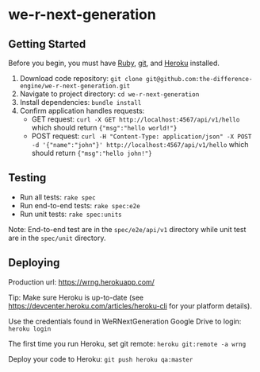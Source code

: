 we-r-next-generation
=====

## Getting Started

Before you begin, you must have [Ruby](https://www.ruby-lang.org/en/documentation/installation/), [git](https://git-scm.com/book/en/v2/Getting-Started-Installing-Git), and [Heroku](https://devcenter.heroku.com/articles/heroku-cli) installed.

1. Download code repository:
`git clone git@github.com:the-difference-engine/we-r-next-generation.git`
2. Navigate to project directory:
`cd we-r-next-generation`
3. Install dependencies:
`bundle install`
4. Confirm application handles requests:
	* GET request:
	`curl -X GET http://localhost:4567/api/v1/hello` which should return `{"msg":"hello world!"}`
	* POST request:
	`curl -H "Content-Type: application/json" -X POST -d '{"name":"john"}' http://localhost:4567/api/v1/hello` which should return `{"msg":"hello john!"}`

## Testing

* Run all tests:
`rake spec`
* Run end-to-end tests:
`rake spec:e2e`
* Run unit tests:
`rake spec:units`

Note: End-to-end test are in the `spec/e2e/api/v1` directory while unit test are in the `spec/unit` directory.

## Deploying

Production url: https://wrng.herokuapp.com/

Tip: Make sure Heroku is up-to-date (see https://devcenter.heroku.com/articles/heroku-cli for your platform details).

Use the credentials found in WeRNextGeneration Google Drive to login:
`heroku login`

The first time you run Heroku, set git remote:
`heroku git:remote -a wrng`

Deploy your code to Heroku:
`git push heroku qa:master`